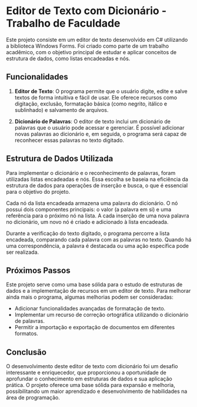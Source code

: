 # Editor de Texto com Dicionário - Trabalho de Faculdade

Este projeto consiste em um editor de texto desenvolvido em C# utilizando a biblioteca Windows Forms. Foi criado como parte de um trabalho acadêmico, com o objetivo principal de estudar e aplicar conceitos de estrutura de dados, como listas encadeadas e nós.

## Funcionalidades

1. **Editor de Texto**: O programa permite que o usuário digite, edite e salve textos de forma intuitiva e fácil de usar. Ele oferece recursos como digitação, exclusão, formatação básica (como negrito, itálico e sublinhado) e salvamento de arquivos.

2. **Dicionário de Palavras**: O editor de texto inclui um dicionário de palavras que o usuário pode acessar e gerenciar. É possível adicionar novas palavras ao dicionário e, em seguida, o programa será capaz de reconhecer essas palavras no texto digitado.

## Estrutura de Dados Utilizada

Para implementar o dicionário e o reconhecimento de palavras, foram utilizadas listas encadeadas e nós. Essa escolha se baseia na eficiência da estrutura de dados para operações de inserção e busca, o que é essencial para o objetivo do projeto.

Cada nó da lista encadeada armazena uma palavra do dicionário. O nó possui dois componentes principais: o valor (a palavra em si) e uma referência para o próximo nó na lista. A cada inserção de uma nova palavra no dicionário, um novo nó é criado e adicionado à lista encadeada.

Durante a verificação do texto digitado, o programa percorre a lista encadeada, comparando cada palavra com as palavras no texto. Quando há uma correspondência, a palavra é destacada ou uma ação específica pode ser realizada.

## Próximos Passos

Este projeto serve como uma base sólida para o estudo de estruturas de dados e a implementação de recursos em um editor de texto. Para melhorar ainda mais o programa, algumas melhorias podem ser consideradas:

- Adicionar funcionalidades avançadas de formatação de texto.
- Implementar um recurso de correção ortográfica utilizando o dicionário de palavras.
- Permitir a importação e exportação de documentos em diferentes formatos.

## Conclusão

O desenvolvimento deste editor de texto com dicionário foi um desafio interessante e enriquecedor, que proporcionou a oportunidade de aprofundar o conhecimento em estruturas de dados e sua aplicação prática. O projeto oferece uma base sólida para expansão e melhoria, possibilitando um maior aprendizado e desenvolvimento de habilidades na área de programação.
